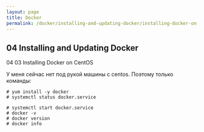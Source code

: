 ```yaml
---
layout: page
title: Docker
permalink: /docker/installing-and-updating-docker/installing-docker-on-centos/
---
```



## 04 Installing and Updating Docker

04 03 Installing Docker on CentOS

У меня сейчас нет под рукой машины с centos. Поэтому только команды:

    # yum install -y docker
    # systemctl status docker.service

    # systemctl start docker.service
    # docker -v
    # docker version
    # docker info
